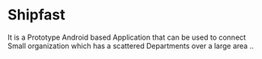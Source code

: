 # Shipfast
It is a Prototype Android based Application that can be used to connect Small organization which has a scattered Departments over a large area .. 
